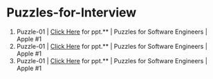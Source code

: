 # Puzzles-for-Interview

1. Puzzle-01 | <a href="https://www.youtube.com/shorts/9uOsB39DwGM"> Click Here</a> for ppt.** | Puzzles for Software Engineers | Apple #1
2. Puzzle-01 | <a href="https://www.youtube.com/shorts/9uOsB39DwGM"> Click Here</a> for ppt.** | Puzzles for Software Engineers | Apple #1
3. Puzzle-01 | <a href="https://www.youtube.com/shorts/9uOsB39DwGM"> Click Here</a> for ppt.** | Puzzles for Software Engineers | Apple #1
